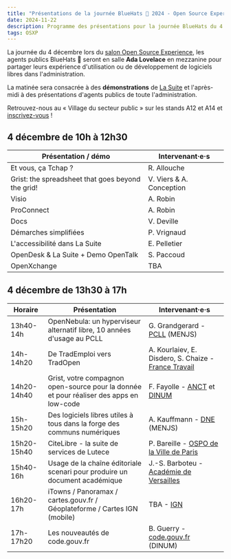 ```yaml
---
title: "Présentations de la journée BlueHats 🧢 2024 - Open Source Experience"
date: 2024-11-22
description: Programme des présentations pour la journée BlueHats du 4 décembre 2024 lors du salon Open Source Experience
tags: OSXP
---
```


La journée du 4 décembre lors du [salon Open Source Experience](https://www.opensource-experience.com/), les agents publics BlueHats 🧢 seront en salle **Ada Lovelace** en mezzanine pour partager leurs expérience d'utilisation ou de développement de logiciels libres dans l'administration.

La matinée sera consacrée à des **démonstrations** de [La Suite](https://lasuite.numerique.gouv.fr) et l'après-midi à des présentations d'agents publics de toute l'administration.

Retrouvez-nous au « Village du secteur public » sur les stands A12 et A14 et [inscrivez-vous](https://www.opensource-experience.com/creer-mon-badge/?payment_promo_code=E-DINUMOSXP24&utm_source=email&utm_medium=email&utm_campaign=dinum) !

## 4 décembre de 10h à 12h30

| Présentation / démo                               | Intervenant·e·s          |
|---------------------------------------------------|--------------------------|
| Et vous, ça Tchap ?                               | R. Allouche              |
| Grist: the spreadsheet that goes beyond the grid! | V. Viers & A. Conception |
| Visio                                             | A. Robin                 |
| ProConnect                                        | A. Robin                 |
| Docs                                              | V. Deville               |
| Démarches simplifiées                             | P. Vrignaud              |
| L'accessibilité dans La Suite                     | E. Pelletier             |
| OpenDesk & La Suite + Demo OpenTalk               | S. Paccoud               |
| OpenXchange                                       | TBA                      |

## 4 décembre de 13h30 à 17h

| Horaire     | Présentation                                                                            | Intervenant·e·s                                                                                              |
|-------------|-----------------------------------------------------------------------------------------|--------------------------------------------------------------------------------------------------------------|
| 13h40-14h   | OpenNebula: un hyperviseur alternatif libre, 10 années d'usage au PCLL                  | G. Grandgerard - [PCLL](https://pcll.ac-dijon.fr/pcll/) (MENJS)                                              |
| 14h-14h20   | De TradEmploi vers TradOpen                                                             | A. Kourlaiev, E. Disdero, S. Chaize - [France Travail](https://francetravail.io/)                            |
| 14h20-14h40 | Grist, votre compagnon open-source pour la donnée et pour réaliser des apps en low-code | F. Fayolle - [ANCT](https://incubateur.anct.gouv.fr/) et [DINUM](https://www.numerique.gouv.fr)              |
| 15h-15h20   | Des logiciels libres utiles à tous dans la forge des communs numériques                 | A. Kauffmann - [DNE](https://www.education.gouv.fr/direction-du-numerique-pour-l-education-dne-9983) (MENJS) |
| 15h20-15h40 | CiteLibre - la suite de services de Lutece                                              | P. Bareille - [OSPO de la Ville de Paris](https://opensource.paris.fr/)                                      |
| 15h40-16h   | Usage de la chaîne éditoriale scenari pour produire un document académique              | J.-S. Barboteu - [Académie de Versailles](https://www.ac-versailles.fr/)                                     |
| 16h20-17h   | iTowns / Panoramax / cartes.gouv.fr / Géoplateforme / Cartes IGN (mobile)               | TBA - [IGN](https://www.ign.fr/)                                                                             |
| 17h-17h20   | Les nouveautés de code.gouv.fr                                                          | B. Guerry - [code.gouv.fr](https://code.gouv.fr/fr/) (DINUM)                                                 |


